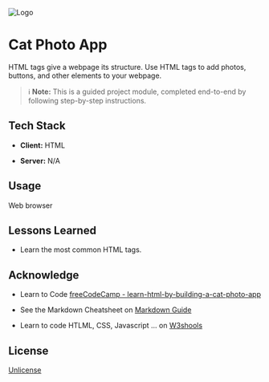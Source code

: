 ![Logo]()


# Cat Photo App

HTML tags give a webpage its structure. 
Use HTML tags to add photos, buttons, and other elements to your webpage.




> :information_source: **Note:** This is a guided project module, completed end-to-end by following step-by-step instructions. 

## Tech Stack

- **Client:**  HTML

- **Server:** N/A


## Usage

Web browser


## Lessons Learned

- Learn the most common HTML tags.

## Acknowledge

- Learn to Code [freeCodeCamp - learn-html-by-building-a-cat-photo-app ](https://www.freecodecamp.org/learn/2022/responsive-web-design/learn-html-by-building-a-cat-photo-app "From the Front-End Developer Roadmap")

- See the Markdown Cheatsheet on [Markdown Guide](www.markdownguide.org "Reference website about Markdown Language.")

- Learn to code HTLML, CSS, Javascript ... on [W3shools](www.w3schools.com "World's largest web developer site.")



## License

[Unlicense](https://unlicense.org/)

